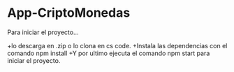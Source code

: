 # App-CriptoMonedas

Para iniciar el proyecto...

+lo descarga en .zip o lo clona en cs code.
+Instala las dependencias con el comando npm install
+Y por ultimo ejecuta el comando npm start para iniciar el proyecto.
